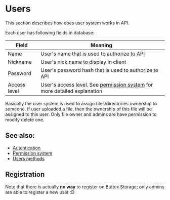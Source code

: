 # Users

This section describes how does user system works in API.

Each user has following fields in database:

| Field        | Meaning                                                                                                |
|--------------|--------------------------------------------------------------------------------------------------------|
| Name         | User's name that is used to authorize to API                                                           |
| Nickname     | User's nick name to display in client                                                                  |
| Password     | User's password hash that is used to authorize to API                                                  |
| Access level | User's access level. See [permission system](users/permission-system.md) for more detailed explanation |

Basically the user system is used to assign files/directories ownership to someone.
If user uploaded a file, then the ownership of this file will be assigned to this user.
Only file owner and admins are have permission to modify delete one.

## See also:
* [Autentication](users/authentication.md)
* [Permission system](users/permission-system.md)
* [Users methods](methods/users.md)

## Registration
Note that there is actually **no way** to register on Buttex Storage; only admins are able to register a new user :D